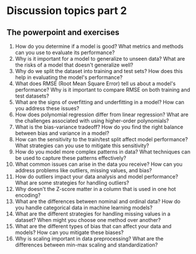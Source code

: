 # Discussion topics part 2

## The powerpoint and exercises

1. How do you determine if a model is good? What metrics and methods can you use to evaluate its performance?
1. Why is it important for a model to generalize to unseen data? What are the risks of a model that doesn't generalize well?
1. Why do we split the dataset into training and test sets? How does this help in evaluating the model's performance?
1. What does RMSE (Root Mean Square Error) tell us about a model's performance? Why is it important to compare RMSE on both training and test datasets?
1. What are the signs of overfitting and underfitting in a model? How can you address these issues?
1. How does polynomial regression differ from linear regression? What are the challenges associated with using higher-order polynomials?
1. What is the bias-variance tradeoff? How do you find the right balance between bias and variance in a model?
1. How can the sensitivity to the train/test split affect model performance? What strategies can you use to mitigate this sensitivity?
1. How do you model more complex patterns in data? What techniques can be used to capture these patterns effectively?
1. What common issues can arise in the data you receive? How can you address problems like outliers, missing values, and bias?
1. How do outliers impact your data analysis and model performance? What are some strategies for handling outliers?
1. Why doesn't the Z-score matter in a column that is used in one hot encoding?
1. What are the differences between nominal and ordinal data? How do you handle categorical data in machine learning models?
1. What are the different strategies for handling missing values in a dataset? When might you choose one method over another?
1. What are the different types of bias that can affect your data and models? How can you mitigate these biases?
1. Why is scaling important in data preprocessing? What are the differences between min-max scaling and standardization?

